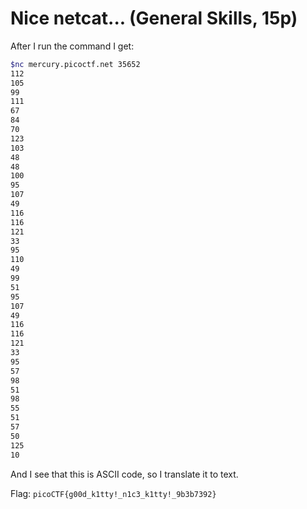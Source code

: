 # Nice netcat... (General Skills, 15p)
After I run the command I get:
```bash
$nc mercury.picoctf.net 35652
112 
105 
99 
111 
67 
84 
70 
123 
103 
48 
48 
100 
95 
107 
49 
116 
116 
121 
33 
95 
110 
49 
99 
51 
95 
107 
49 
116 
116 
121 
33 
95 
57 
98 
51 
98 
55 
51 
57 
50 
125 
10
```
And I see that this is ASCII code, so I translate it to text.

Flag: `picoCTF{g00d_k1tty!_n1c3_k1tty!_9b3b7392}`
